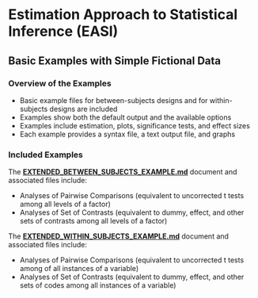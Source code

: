 # Estimation Approach to Statistical Inference (EASI)

## Basic Examples with Simple Fictional Data

### Overview of the Examples

- Basic example files for between-subjects designs and for within-subjects designs are included
- Examples show both the default output and the available options
- Examples include estimation, plots, significance tests, and effect sizes
- Each example provides a syntax file, a text output file, and graphs

### Included Examples

The [**EXTENDED_BETWEEN_SUBJECTS_EXAMPLE.md**](./EXTENDED_BETWEEN_SUBJECTS_EXAMPLE.md) document and associated files include:

- Analyses of Pairwise Comparisons (equivalent to uncorrected t tests among all levels of a factor)
- Analyses of Set of Contrasts (equivalent to dummy, effect, and other sets of contrasts among all levels of a factor)

The [**EXTENDED_WITHIN_SUBJECTS_EXAMPLE.md**](./EXTENDED_WITHIN_SUBJECTS_EXAMPLE.md) document and associated files include:

- Analyses of Pairwise Comparisons (equivalent to uncorrected t tests among of all instances of a variable)
- Analyses of Set of Contrasts (equivalent to dummy, effect, and other sets of codes among all instances of a variable)
